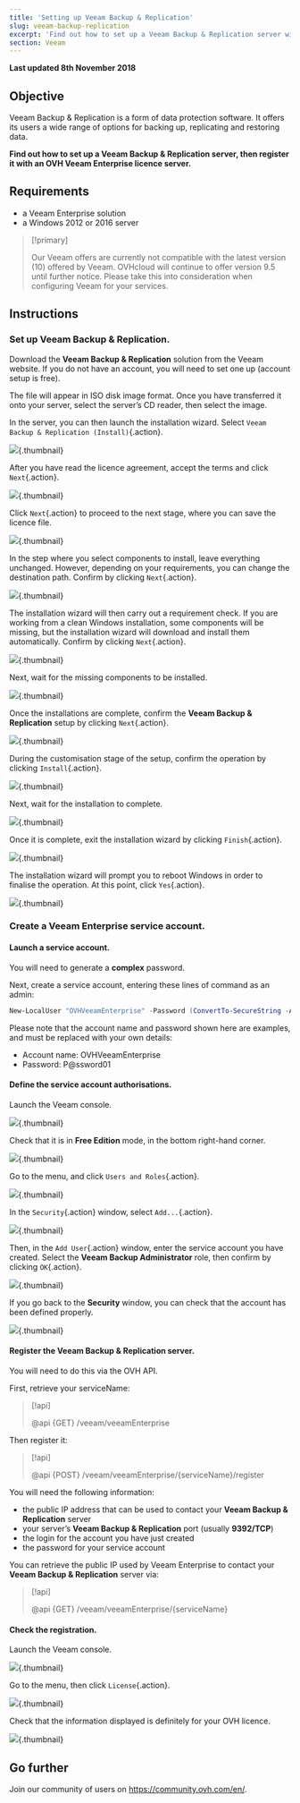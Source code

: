 ```yaml
---
title: 'Setting up Veeam Backup & Replication'
slug: veeam-backup-replication
excerpt: 'Find out how to set up a Veeam Backup & Replication server with Veeam Enterprise'
section: Veeam
---
```


**Last updated 8th November 2018**

## Objective

Veeam Backup & Replication is a form of data protection software. It offers its users a wide range of options for backing up, replicating and restoring data.

**Find out how to set up a Veeam Backup & Replication server, then register it with an OVH Veeam Enterprise licence server.**


## Requirements

* a Veeam Enterprise solution
* a Windows 2012 or 2016 server

> [!primary]
>
> Our Veeam offers are currently not compatible with the latest version (10) offered by Veeam. OVHcloud will continue to offer version 9.5 until further notice. Please take this into consideration when configuring Veeam for your services.
>

## Instructions

### Set up Veeam Backup & Replication.

Download the **Veeam Backup & Replication** solution from the Veeam website. If you do not have an account, you will need to set one up (account setup is free).

The file will appear in ISO disk image format. Once you have transferred it onto your server, select the server’s CD reader, then select the image.

In the server, you can then launch the installation wizard. Select `Veeam Backup & Replication (Install)`{.action}.

![](images/veeamBandR_inst_01.png){.thumbnail}

After you have read the licence agreement, accept the terms and click `Next`{.action}.

![](images/veeamBandR_inst_02.png){.thumbnail}

Click `Next`{.action} to proceed to the next stage, where you can save the licence file.

![](images/veeamBandR_inst_03.png){.thumbnail}

In the step where you select components to install, leave everything unchanged. However, depending on your requirements, you can change the destination path. Confirm by clicking `Next`{.action}.

![](images/veeamBandR_inst_04.png){.thumbnail}

The installation wizard will then carry out a requirement check. If you are working from a clean Windows installation, some components will be missing, but the installation wizard will download and install them automatically. Confirm by clicking `Next`{.action}.

![](images/veeamBandR_inst_05.png){.thumbnail}

Next, wait for the missing components to be installed.

![](images/veeamBandR_inst_06.png){.thumbnail}

Once the installations are complete, confirm the **Veeam Backup & Replication** setup by clicking `Next`{.action}.

![](images/veeamBandR_inst_07.png){.thumbnail}

During the customisation stage of the setup, confirm the operation by clicking `Install`{.action}.

![](images/veeamBandR_inst_08.png){.thumbnail}

Next, wait for the installation to complete.

![](images/veeamBandR_inst_09.png){.thumbnail}

Once it is complete, exit the installation wizard by clicking `Finish`{.action}.

![](images/veeamBandR_inst_10.png){.thumbnail}

The installation wizard will prompt you to reboot Windows in order to finalise the operation. At this point, click `Yes`{.action}.

![](images/veeamBandR_inst_11.png){.thumbnail}

### Create a Veeam Enterprise service account.

#### Launch a service account.

You will need to generate a **complex** password.

Next, create a service account, entering these lines of command as an admin:

```powershell
New-LocalUser "OVHVeeamEnterprise" -Password (ConvertTo-SecureString -AsPlainText "P@ssword01" -Force) -Description "OVH Service Account for Veeam Enterprise" -PasswordNeverExpires:$true -UserMayNotChangePassword:$true -AccountNeverExpires:$true
```

Please note that the account name and password shown here are examples, and must be replaced with your own details:

 * Account name: OVHVeeamEnterprise
 * Password: P@ssword01

#### Define the service account authorisations.

Launch the Veeam console.

![](images/veeamBandR_use_12.png){.thumbnail}

Check that it is in **Free Edition** mode, in the bottom right-hand corner.

![](images/veeamBandR_conf_1.png){.thumbnail}

Go to the menu, and click `Users and Roles`{.action}.

![](images/veeamBandR_conf_2.png){.thumbnail}

In the `Security`{.action} window, select `Add...`{.action}.

![](images/veeamBandR_conf_3.png){.thumbnail}

Then, in the `Add User`{.action} window, enter the service account you have created. Select the **Veeam Backup Administrator** role, then confirm by clicking `OK`{.action}.

![](images/veeamBandR_conf_4.png){.thumbnail}

If you go back to the **Security** window, you can check that the account has been defined properly.

![](images/veeamBandR_conf_5.png){.thumbnail}

#### Register the Veeam Backup & Replication server.

You will need to do this via the OVH API.

First, retrieve your serviceName:

> [!api]
>
> @api {GET} /veeam/veeamEnterprise
>

Then register it:

> [!api]
>
> @api {POST} /veeam/veeamEnterprise/{serviceName}/register
>

You will need the following information:

 * the public IP address that can be used to contact your **Veeam Backup & Replication** server
 * your server’s **Veeam Backup & Replication** port (usually **9392/TCP**)
 * the login for the account you have just created
 * the password for your service account

You can retrieve the public IP used by Veeam Enterprise to contact your **Veeam Backup & Replication** server via:

> [!api]
>
> @api {GET} /veeam/veeamEnterprise/{serviceName}
>

#### Check the registration.

Launch the Veeam console.

![](images/veeamBandR_use_12.png){.thumbnail}

Go to the menu, then click `License`{.action}.

![](images/veeamBandR_lic_1.png){.thumbnail}

Check that the information displayed is definitely for your OVH licence.

![](images/veeamBandR_lic_2.png){.thumbnail}

## Go further

Join our community of users on <https://community.ovh.com/en/>.
